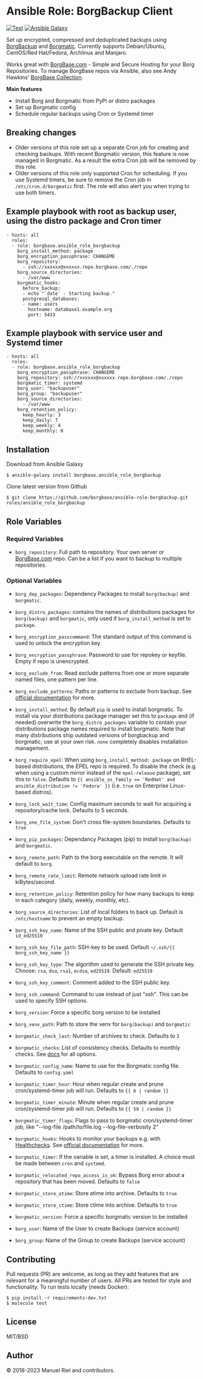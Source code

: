 # Ansible Role: BorgBackup Client

[![Test](https://github.com/borgbase/ansible-role-borgbackup/actions/workflows/main.yml/badge.svg)](https://github.com/borgbase/ansible-role-borgbackup/actions/workflows/main.yml) [![Ansible Galaxy](https://img.shields.io/ansible/role/d/borgbase/ansible_role_borgbackup?logo=ansible&color=5cbec1&label=Ansible%20Galaxy)](https://galaxy.ansible.com/ui/standalone/roles/borgbase/ansible_role_borgbackup/)

Set up encrypted, compressed and deduplicated backups using [BorgBackup](https://borgbackup.readthedocs.io/en/stable/) and [Borgmatic](https://github.com/witten/borgmatic). Currently supports Debian/Ubuntu, CentOS/Red Hat/Fedora, Archlinux and Manjaro.

Works great with [BorgBase.com](https://www.borgbase.com) - Simple and Secure Hosting for your Borg Repositories. To manage BorgBase repos via Ansible, also see Andy Hawkins' [BorgBase Collection](https://galaxy.ansible.com/adhawkins/borgbase).

**Main features**
- Install Borg and Borgmatic from PyPi or distro packages
- Set up Borgmatic config
- Schedule regular backups using Cron or Systemd timer

## Breaking changes
- Older versions of this role set up a separate Cron job for creating and checking
  backups. With recent Borgmatic version, this feature is now managed in Borgmatic.
  As a result the extra Cron job will be removed by this role.
- Older versions of this role only supported Cron for scheduling. If you use
  Systemd timers, be sure to remove the Cron job in `/etc/cron.d/borgmatic` first.
  The role will also alert you when trying to use both timers.

## Example playbook with root as backup user, using the distro package and Cron timer

```
- hosts: all
  roles:
  - role: borgbase.ansible_role_borgbackup
    borg_install_method: package
    borg_encryption_passphrase: CHANGEME
    borg_repository:
      - ssh://xxxxxx@xxxxxx.repo.borgbase.com/./repo
    borg_source_directories:
      - /var/www
    borgmatic_hooks:
      before_backup:
      - echo "`date` - Starting backup."
      postgresql_databases:
      - name: users
        hostname: database1.example.org
        port: 5433
```

## Example playbook with service user and Systemd timer

```
- hosts: all
  roles:
  - role: borgbase.ansible_role_borgbackup
    borg_encryption_passphrase: CHANGEME
    borg_repository: ssh://xxxxxx@xxxxxx.repo.borgbase.com/./repo
    borgmatic_timer: systemd
    borg_user: "backupuser"
    borg_group: "backupuser"
    borg_source_directories:
      - /var/www
    borg_retention_policy:
      keep_hourly: 3
      keep_daily: 7
      keep_weekly: 4
      keep_monthly: 6
```



## Installation

Download from Ansible Galaxy
```
$ ansible-galaxy install borgbase.ansible_role_borgbackup
```

Clone latest version from Github
```
$ git clone https://github.com/borgbase/ansible-role-borgbackup.git roles/ansible_role_borgbackup
```


## Role Variables

### Required Variables
- `borg_repository`: Full path to repository. Your own server or [BorgBase.com](https://www.borgbase.com) repo.
  Can be a list if you want to backup to multiple repositories.

### Optional Variables
- `borg_dep_packages`: Dependency Packages to install `borg(backup)` and `borgmatic`.
- `borg_distro_packages`: contains the names of distributions packages for `borg(backup)` and `borgmatic`, only used if `borg_install_method` is set to `package`.
- `borg_encryption_passcommand`: The standard output of this command is used to unlock the encryption key.
- `borg_encryption_passphrase`: Password to use for repokey or keyfile. Empty if repo is unencrypted.
- `borg_exclude_from`: Read exclude patterns from one or more separate named files, one pattern per line.
- `borg_exclude_patterns`: Paths or patterns to exclude from backup. See [official documentation](https://borgbackup.readthedocs.io/en/stable/usage/help.html#borg-help-patterns) for more.
- `borg_install_method`: By default `pip` is used to install borgmatic. To install via your distributions package manager set this to `package` and (if needed) overwrite the `borg_distro_packages` variable to contain your distributions package names required to install borgmatic. Note that many distributions ship outdated versions of borgbackup and borgmatic; use at your own risk. `none` completely disables installation management.
- `borg_require_epel`: When using `borg_install_method: package` on RHEL-based distributions, the EPEL repo is required. To disable the check (e.g. when using a custom mirror instead of the `epel-release` package), set this to `false`. Defaults to `{{ ansible_os_family == 'RedHat' and ansible_distribution != 'Fedora' }}` (i.e. `true` on Enterprise Linux-based distros).
- `borg_lock_wait_time`: Config maximum seconds to wait for acquiring a repository/cache lock. Defaults to 5 seconds.
- `borg_one_file_system`: Don't cross file-system boundaries. Defaults to `true`
- `borg_pip_packages`: Dependancy Packages (pip) to install `borg(backup)` and `borgmatic`.
- `borg_remote_path`: Path to the borg executable on the remote. It will default to `borg`.
- `borg_remote_rate_limit`: Remote network upload rate limit in kiBytes/second.
- `borg_retention_policy`: Retention policy for how many backups to keep in each category (daily, weekly, monthly, etc).
- `borg_source_directories`: List of local folders to back up. Default is `/etc/hostname` to prevent an empty backup.
- `borg_ssh_key_name`: Name of the SSH public and pivate key. Default `id_ed25519`
- `borg_ssh_key_file_path`: SSH-key to be used. Default `~/.ssh/{{ borg_ssh_key_name }}`
- `borg_ssh_key_type`: The algorithm used to generate the SSH private key. Choose: `rsa`, `dsa`, `rsa1`, `ecdsa`, `ed25519`. Default: `ed25519`
- `borg_ssh_key_comment`: Comment added to the SSH public key.
- `borg_ssh_command`: Command to use instead of just "ssh". This can be used to specify SSH options.
- `borg_version`: Force a specific borg version to be installed
- `borg_venv_path`: Path to store the venv for `borg(backup)` and `borgmatic`

- `borgmatic_check_last`: Number of archives to check. Defaults to `3`
- `borgmatic_checks`: List of consistency checks. Defaults to monthly checks. See [docs](https://torsion.org/borgmatic/docs/how-to/deal-with-very-large-backups/#check-frequency) for all options.
- `borgmatic_config_name`: Name to use for the Borgmatic config file. Defaults to `config.yaml`
- `borgmatic_timer_hour`: Hour when regular create and prune cron/systemd-timer job will run. Defaults to `{{ 6 | random }}`
- `borgmatic_timer_minute`: Minute when regular create and prune cron/systemd-timer job will run. Defaults to  `{{ 59 | random }}`
- `borgmatic_timer_flags`: Flags to pass to borgmatic cron/systemd-timer job, like "--log-file /path/to/file.log --log-file-verbosity 2"
- `borgmatic_hooks`: Hooks to monitor your backups e.g. with [Healthchecks](https://healthchecks.io/). See [official documentation](https://torsion.org/borgmatic/docs/how-to/monitor-your-backups/) for more.
- `borgmatic_timer`: If the variable is set, a timer is installed. A choice must be made between `cron` and `systemd`.
- `borgmatic_relocated_repo_access_is_ok`: Bypass Borg error about a repository that has been moved. Defaults to `false`
- `borgmatic_store_atime`: Store atime into archive. Defaults to `true`
- `borgmatic_store_ctime`: Store ctime into archive. Defaults to `true`
- `borgmatic_version`: Force a specific borgmatic version to be installed

- `borg_user`: Name of the User to create Backups (service account)
- `borg_group`: Name of the Group to create Backups (service account)


## Contributing

Pull requests (PR) are welcome, as long as they add features that are relevant for a meaningful number of users. All PRs are tested for style and functionality. To run tests locally (needs Docker):

```
$ pip install -r requirements-dev.txt
$ molecule test
```

## License

MIT/BSD

## Author

© 2018-2023 Manuel Riel and contributors.
